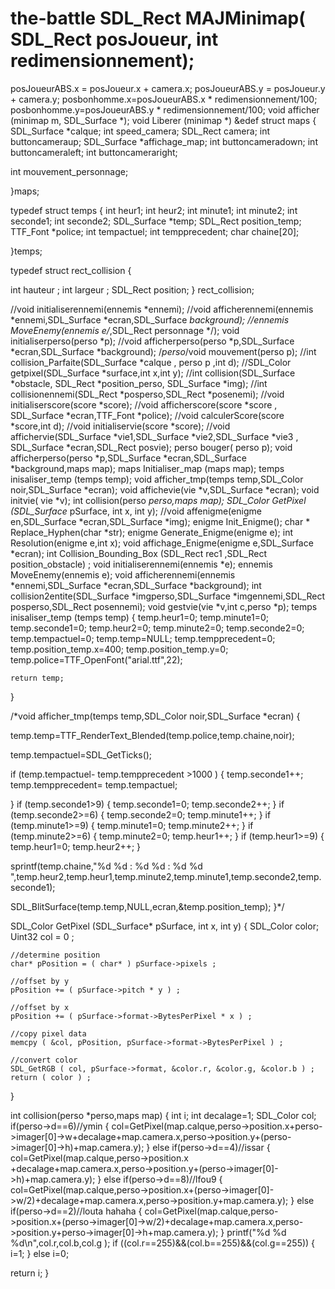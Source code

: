 # the-battle   SDL_Rect MAJMinimap( SDL_Rect posJoueur, int redimensionnement);
posJoueurABS.x = posJoueur.x + camera.x;
posJoueurABS.y = posJoueur.y + camera.y;
            posbonhomme.x=posJoueurABS.x * redimensionnement/100;
            posbonhomme.y=posJoueurABS.y * redimensionnement/100;
void afficher (minimap m, SDL_Surface *);
void Liberer (minimap *)
&edef struct maps
{
	SDL_Surface *calque;
	int speed_camera;
	SDL_Rect camera;
	int buttoncameraup;
	SDL_Surface *affichage_map;
int buttoncameradown;
int buttoncameraleft;
int buttoncameraright;

int mouvement_personnage;

}maps; 


typedef struct temps
{
	int heur1;
	int heur2;
	int minute1;
	int minute2;
	int seconde1;
	int seconde2;
	SDL_Surface *temp;
	SDL_Rect position_temp;
	TTF_Font *police;
	int tempactuel;
	int tempprecedent;
	char chaine[20];

	
}temps;

typedef struct rect_collision 
{

 int hauteur ; 
int largeur ; 
SDL_Rect position; 
} rect_collision;



//void initialiserennemi(ennemis *ennemi);
//void afficherennemi(ennemis *ennemi,SDL_Surface *ecran,SDL_Surface *background);
//ennemis MoveEnemy(ennemis e/*,SDL_Rect personnage */);
void initialiserperso(perso *p);
//void afficherperso(perso *p,SDL_Surface *ecran,SDL_Surface *background);
 /*perso*/void mouvement(perso p);
//int collision_Parfaite(SDL_Surface *calque , perso p ,int d);
//SDL_Color getpixel(SDL_Surface *surface,int x,int y);
//int  collision(SDL_Surface *obstacle, SDL_Rect *position_perso, SDL_Surface *img);
//int  collisionennemi(SDL_Rect *posperso,SDL_Rect *posenemi);
//void initialiserscore(score *score);
//void afficherscore(score *score , SDL_Surface *ecran,TTF_Font *police);
//void calculerScore(score *score,int d);
//void initialiservie(score *score);
//void affichervie(SDL_Surface *vie1,SDL_Surface *vie2,SDL_Surface *vie3 , SDL_Surface *ecran,SDL_Rect posvie); 
perso bouger( perso p);
void afficherperso(perso *p,SDL_Surface *ecran,SDL_Surface *background,maps map);
maps Initialiser_map (maps map);
temps inisaliser_temp (temps temp);
void afficher_tmp(temps temp,SDL_Color noir,SDL_Surface *ecran);
void affichevie(vie *v,SDL_Surface *ecran);
void initvie( vie *v);
int collision(perso *perso,maps map);
SDL_Color GetPixel (SDL_Surface* pSurface, int x, int y);
//void affenigme(enigme en,SDL_Surface *ecran,SDL_Surface *img);
enigme Init_Enigme();
char * Replace_Hyphen(char *str);
enigme Generate_Enigme(enigme e);
int Resolution(enigme e,int x);
void affichage_Enigme(enigme e,SDL_Surface *ecran);
int Collision_Bounding_Box (SDL_Rect rec1 ,SDL_Rect position_obstacle) ;
void initialiserennemi(ennemis *e);
ennemis MoveEnemy(ennemis e);
void afficherennemi(ennemis *ennemi,SDL_Surface *ecran,SDL_Surface *background);
int collision2entite(SDL_Surface *imgperso,SDL_Surface *imgennemi,SDL_Rect posperso,SDL_Rect posennemi);
void gestvie(vie *v,int c,perso *p);
temps inisaliser_temp (temps temp)
{
temp.heur1=0;
temp.minute1=0;
temp.seconde1=0;
temp.heur2=0;
temp.minute2=0;
temp.seconde2=0;
temp.tempactuel=0;
temp.temp=NULL;
temp.tempprecedent=0;
temp.position_temp.x=400;
temp.position_temp.y=0;
temp.police=TTF_OpenFont("arial.ttf",22);

	return temp;
}


/*void afficher_tmp(temps temp,SDL_Color noir,SDL_Surface *ecran)
{

temp.temp=TTF_RenderText_Blended(temp.police,temp.chaine,noir);

temp.tempactuel=SDL_GetTicks();

if (temp.tempactuel- temp.tempprecedent >1000  )
{
temp.seconde1++;
temp.tempprecedent= temp.tempactuel;

}
if (temp.seconde1>9)
{
	temp.seconde1=0;
	temp.seconde2++;
}
if (temp.seconde2>=6)
{
	temp.seconde2=0;
	temp.minute1++;
}
if (temp.minute1>=9)
{
	temp.minute1=0;
	temp.minute2++;
}
if (temp.minute2>=6)
{
	temp.minute2=0;
	temp.heur1++;
}
if (temp.heur1>=9)
{
	temp.heur1=0;
	temp.heur2++;
}






sprintf(temp.chaine,"%d %d : %d %d : %d %d ",temp.heur2,temp.heur1,temp.minute2,temp.minute1,temp.seconde2,temp.seconde1);

SDL_BlitSurface(temp.temp,NULL,ecran,&temp.position_temp);
}*/

SDL_Color GetPixel (SDL_Surface* pSurface, int x, int y)
{
    SDL_Color color;
    Uint32 col = 0 ;

    //determine position
    char* pPosition = ( char* ) pSurface->pixels ;

    //offset by y
    pPosition += ( pSurface->pitch * y ) ;

    //offset by x
    pPosition += ( pSurface->format->BytesPerPixel * x ) ;

    //copy pixel data
    memcpy ( &col, pPosition, pSurface->format->BytesPerPixel ) ;

    //convert color
    SDL_GetRGB ( col, pSurface->format, &color.r, &color.g, &color.b ) ;
    return ( color ) ;
}

int collision(perso *perso,maps map)
{
int i;
int decalage=1;
  SDL_Color col;
  if(perso->d==6)//ymin
  {
    col=GetPixel(map.calque,perso->position.x+perso->imager[0]->w+decalage+map.camera.x,perso->position.y+(perso->imager[0]->h)+map.camera.y);
  }
else  if(perso->d==4)//issar
  {
    col=GetPixel(map.calque,perso->position.x +decalage+map.camera.x,perso->position.y+(perso->imager[0]->h)+map.camera.y);
  }
else  if(perso->d==8)//lfou9
  {
    col=GetPixel(map.calque,perso->position.x+(perso->imager[0]->w/2)+decalage+map.camera.x,perso->position.y+map.camera.y);
  }
else  if(perso->d==2)//louta hahaha
  {
    col=GetPixel(map.calque,perso->position.x+(perso->imager[0]->w/2)+decalage+map.camera.x,perso->position.y+perso->imager[0]->h+map.camera.y);
  }
  printf("%d    %d   %d\n",col.r,col.b,col.g );
if ((col.r==255)&&(col.b==255)&&(col.g==255))
{
  i=1;
}
else i=0;


return i;
}
